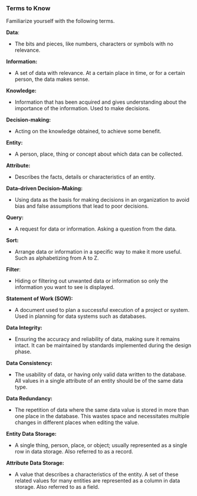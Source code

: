 ### Terms to Know

Familiarize yourself with the following terms.

**Data**:
 - The bits and pieces, like numbers, characters or symbols with no relevance.

**Information:**
- A set of data with relevance. At a certain place in time, or for a certain person, the data makes sense.

**Knowledge:**

- Information that has been acquired and gives understanding about the importance of the information. Used to make decisions.

**Decision-making:**

- Acting on the knowledge obtained, to achieve some benefit.

**Entity:**

- A person, place, thing or concept about which data can be collected.

**Attribute:**

- Describes the facts, details or characteristics of an entity.

**Data–driven Decision–Making:**

- Using data as the basis for making decisions in an organization to avoid bias and false assumptions that lead to poor decisions.

**Query:**

- A request for data or information. Asking a question from the data.

**Sort:**

- Arrange data or information in a specific way to make it more useful. Such as alphabetizing from A to Z.

**Filter**:

- Hiding or filtering out unwanted data or information so only the information you want to see is displayed.

**Statement of Work (SOW):**

- A document used to plan a successful execution of a project or system. Used in planning for data systems such as databases.

**Data Integrity:**

- Ensuring the accuracy and reliability of data, making sure it remains intact. It can be maintained by standards implemented during the design phase.

**Data Consistency:**

- The usability of data, or having only valid data written to the database. All values in a single attribute of an entity should be of the same data type.

**Data Redundancy:**

- The repetition of data where the same data value is stored in more than one place in the database. This wastes space and necessitates multiple changes in different places when editing the value.

**Entity Data Storage:**

- A single thing, person, place, or object; usually represented as a single row in data storage. Also referred to as a record.

**Attribute Data Storage:**

- A value that describes a characteristics of the entity. A set of these related values for many entities are represented as a column in data storage. Also referred to as a field.